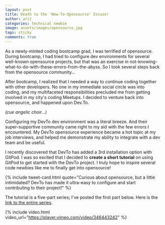 ```yaml
---
layout: post
title: Death to the 'New-To-Opensource' Excuse!
author: arit
categories: technical newbie
image: assets/images/opensource.jpg
tags: sticky
comments: true
---
```


As a newly-minted coding bootcamp grad, I was terrified of opensource. During bootcamp, I had tried to configure dev environments for several well-known opensource projects, but that was an exercise in not-knowing-what-to-do-with-these-errors-from-the-abyss. So I took several steps back from the opensource community...

After bootcamp, I realized that I needed a way to continue coding together with other developers. No one in my immediate social circle was into coding, and my multifaceted responsibilities precluded me from getting involved in my city's coding Meetups. I decided to venture back into opensource, and happened upon Dev.To.

*(cue angelic choir...)*

Configuring my DevTo dev environment was a literal breeze. And their super-supportive community came right to my aid with the few errors I encountered. My DevTo opensource experience became a hot topic at my job interviews, and helped me demonstrate my ability to integrate with a dev team and be useful.

I recently discovered that DevTo has added a 3rd installation option with GitPod. I was so excited that I decided to **create a short tutorial** on using GitPod to get started with the DevTo project. I truly hope to inspire several code newbies like me to finally get into opensource!

{% include tweet-card.html quote="Curious about opensource, but a little intimidated? DevTo has made it ultra-easy to configure and start contributing to their project!" %}

The tutorial is a five-part series; I've posted the first part below. Here is the [link to the entire series](https://vimeo.com/showcase/6111898).

{% include video.html video_url="https://player.vimeo.com/video/346443242" %}

